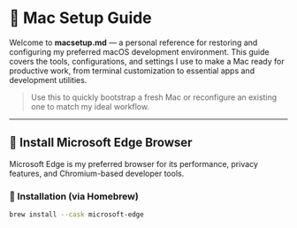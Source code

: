 # 🍎 Mac Setup Guide

Welcome to **macsetup.md** — a personal reference for restoring and configuring my preferred macOS development environment. This guide covers the tools, configurations, and settings I use to make a Mac ready for productive work, from terminal customization to essential apps and development utilities.

> Use this to quickly bootstrap a fresh Mac or reconfigure an existing one to match my ideal workflow.

---

## 🧭 Install Microsoft Edge Browser

Microsoft Edge is my preferred browser for its performance, privacy features, and Chromium-based developer tools.

### 🔧 Installation (via Homebrew)

```bash
brew install --cask microsoft-edge


